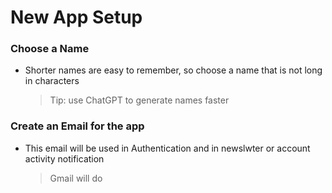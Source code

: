 
# New App Setup

### Choose a Name

- Shorter names are easy to remember, so choose a name that is not long in characters
    > Tip: use ChatGPT to generate names faster

### Create an Email for the app

- This email will be used in Authentication and in newslwter or account activity notification
    >Gmail will do

 



